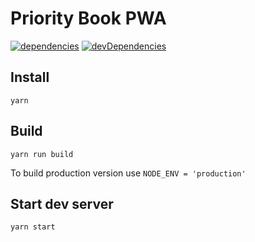 # Priority Book PWA

[![dependencies](https://david-dm.org/AnoAct/PB-PWA.svg)](https://david-dm.org/gprost/webpack-clean-obsolete-chunks)
[![devDependencies](https://david-dm.org/AnoAct/PB-PWA/dev-status.svg)](https://david-dm.org/gprost/webpack-clean-obsolete-chunks?type=dev)

## Install

```shell
yarn
```

## Build

```shell
yarn run build
```

To build production version use `NODE_ENV = 'production'`

## Start dev server

```shell
yarn start
```
